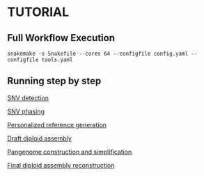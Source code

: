 # TUTORIAL

## Full Workflow Execution
```shell
snakemake -s Snakefile --cores 64 --configfile config.yaml --configfile tools.yaml
```

## Running step by step
[SNV detection](01_snv_detection.md)

[SNV phasing](02_snv_phasing.md)

[Personalized reference generation](03_personal_reference.md)

[Draft diploid assembly](04_draft_assembly.md)

[Pangenome construction and simplification](05_pangenome_construction.md)

[Final diploid assembly reconstruction](06_final_assembly.md)

